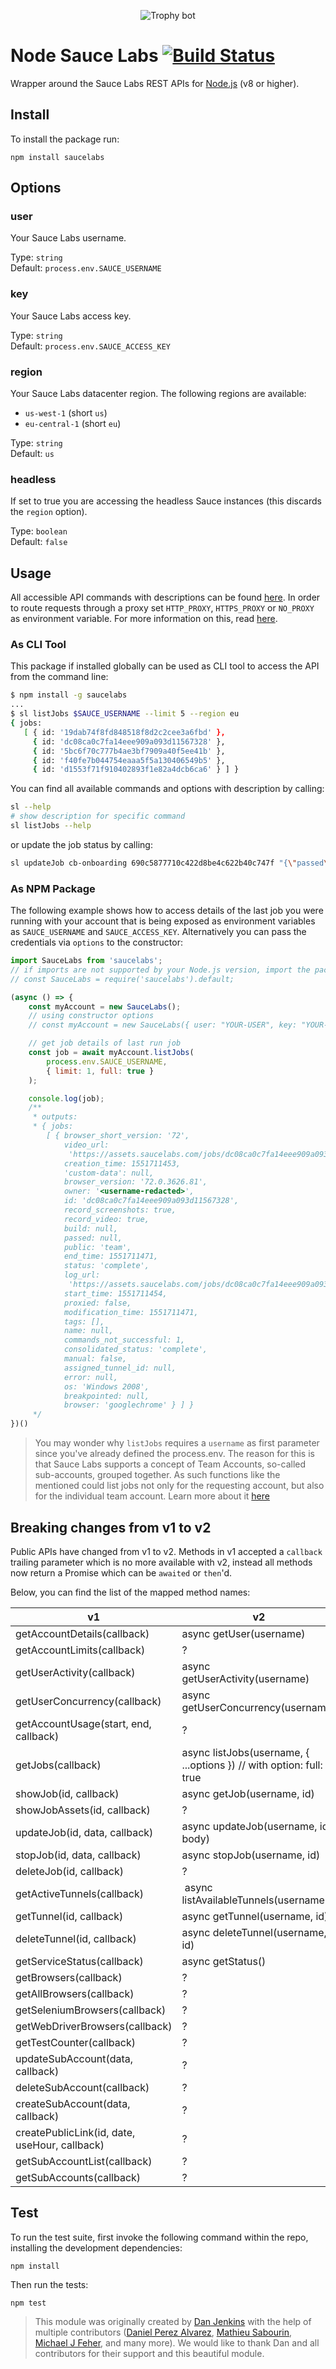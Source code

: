 <p align="center">
    <img src="./assets/trophy-bot.png" alt="Trophy bot" />
</p>

# Node Sauce Labs [![Build Status](https://travis-ci.org/saucelabs/node-saucelabs.svg?branch=master)](https://travis-ci.org/saucelabs/node-saucelabs)

Wrapper around the Sauce Labs REST APIs for [Node.js](http://nodejs.org/) (v8 or higher).

## Install

To install the package run:

```shell
npm install saucelabs
```

## Options

### user

Your Sauce Labs username.

Type: `string`<br>
Default: `process.env.SAUCE_USERNAME`

### key

Your Sauce Labs access key.

Type: `string`<br>
Default: `process.env.SAUCE_ACCESS_KEY`

### region

Your Sauce Labs datacenter region. The following regions are available:

- `us-west-1` (short `us`)
- `eu-central-1` (short `eu`)

Type: `string`<br>
Default: `us`

### headless

If set to true you are accessing the headless Sauce instances (this discards the `region` option).

Type: `boolean`<br>
Default: `false`

## Usage

All accessible API commands with descriptions can be found [here](docs/interface.md). In order to route requests through a proxy set `HTTP_PROXY`, `HTTPS_PROXY` or `NO_PROXY` as environment variable. For more information on this, read [here](https://github.com/request/request#controlling-proxy-behaviour-using-environment-variables).

### As CLI Tool

This package if installed globally can be used as CLI tool to access the API from the command line:

```sh
$ npm install -g saucelabs
...
$ sl listJobs $SAUCE_USERNAME --limit 5 --region eu
{ jobs:
   [ { id: '19dab74f8fd848518f8d2c2cee3a6fbd' },
     { id: 'dc08ca0c7fa14eee909a093d11567328' },
     { id: '5bc6f70c777b4ae3bf7909a40f5ee41b' },
     { id: 'f40fe7b044754eaaa5f5a130406549b5' },
     { id: 'd1553f71f910402893f1e82a4dcb6ca6' } ] }
```

You can find all available commands and options with description by calling:

```sh
sl --help
# show description for specific command
sl listJobs --help
```

or update the job status by calling:

```sh
sl updateJob cb-onboarding 690c5877710c422d8be4c622b40c747f "{\"passed\":false}"
```

### As NPM Package

The following example shows how to access details of the last job you were running with your account that is being exposed as environment variables as `SAUCE_USERNAME` and `SAUCE_ACCESS_KEY`. Alternatively you can pass the credentials via `options` to the constructor:

```js
import SauceLabs from 'saucelabs';
// if imports are not supported by your Node.js version, import the package as follows:
// const SauceLabs = require('saucelabs').default;

(async () => {
    const myAccount = new SauceLabs();
    // using constructor options
    // const myAccount = new SauceLabs({ user: "YOUR-USER", key: "YOUR-ACCESS-KEY"}); 

    // get job details of last run job
    const job = await myAccount.listJobs(
        process.env.SAUCE_USERNAME,
        { limit: 1, full: true }
    );

    console.log(job);
    /**
     * outputs:
     * { jobs:
        [ { browser_short_version: '72',
            video_url:
             'https://assets.saucelabs.com/jobs/dc08ca0c7fa14eee909a093d11567328/video.flv',
            creation_time: 1551711453,
            'custom-data': null,
            browser_version: '72.0.3626.81',
            owner: '<username-redacted>',
            id: 'dc08ca0c7fa14eee909a093d11567328',
            record_screenshots: true,
            record_video: true,
            build: null,
            passed: null,
            public: 'team',
            end_time: 1551711471,
            status: 'complete',
            log_url:
             'https://assets.saucelabs.com/jobs/dc08ca0c7fa14eee909a093d11567328/selenium-server.log',
            start_time: 1551711454,
            proxied: false,
            modification_time: 1551711471,
            tags: [],
            name: null,
            commands_not_successful: 1,
            consolidated_status: 'complete',
            manual: false,
            assigned_tunnel_id: null,
            error: null,
            os: 'Windows 2008',
            breakpointed: null,
            browser: 'googlechrome' } ] }
     */
})()
```

> You may wonder why `listJobs` requires a `username` as first parameter since you've already defined the process.env. The reason for this is that Sauce Labs supports a concept of Team Accounts, so-called sub-accounts, grouped together. As such functions like the mentioned could list jobs not only for the requesting account, but also for the individual team account. Learn more about it [here](https://wiki.saucelabs.com/display/DOCS/Managing+Team+Members+and+Accounts)

## Breaking changes from v1 to v2

Public APIs have changed from v1 to v2. Methods in v1 accepted a `callback` trailing parameter which is no more available with v2, instead all methods now return a Promise which can be `awaited` or `then`'d.

Below, you can find the list of the mapped method names:

| v1 | v2 |
|----|----|
| getAccountDetails(callback)   | async getUser(username) |
| getAccountLimits(callback)   | ? |
| getUserActivity(callback)   | async getUserActivity(username) |
| getUserConcurrency(callback) | async getUserConcurrency(username) |
| getAccountUsage(start, end, callback) | ? |
| getJobs(callback) | async listJobs(username, { ...options }) // with option: full: true |
| showJob(id, callback) | async getJob(username, id) |
| showJobAssets(id, callback) | ? |
| updateJob(id, data, callback) | async updateJob(username, id, body) |
| stopJob(id, data, callback) | async stopJob(username, id) |
| deleteJob(id, callback) | ? |
| getActiveTunnels(callback) | async listAvailableTunnels(username) |
| getTunnel(id, callback) | async getTunnel(username, id) |
| deleteTunnel(id, callback) | async deleteTunnel(username, id) |
| getServiceStatus(callback) |async getStatus() |
| getBrowsers(callback) | ? |
| getAllBrowsers(callback) | ? |
| getSeleniumBrowsers(callback) | ? |
| getWebDriverBrowsers(callback) | ? |
| getTestCounter(callback) | ? |
| updateSubAccount(data, callback) | ? |
| deleteSubAccount(callback) | ? |
| createSubAccount(data, callback) | ? |
| createPublicLink(id, date, useHour, callback) | ? |
| getSubAccountList(callback) | ? |
| getSubAccounts(callback) | ? |

## Test

To run the test suite, first invoke the following command within the repo, installing the development dependencies:

```shell
npm install
```

Then run the tests:

```shell
npm test
```

> This module was originally created by [Dan Jenkins](https://github.com/danjenkins) with the help of multiple contributors ([Daniel Perez Alvarez](https://github.com/unindented), [Mathieu Sabourin](https://github.com/OniOni), [Michael J Feher](https://github.com/PhearZero), and many more). We would like to thank Dan and all contributors for their support and this beautiful module.
